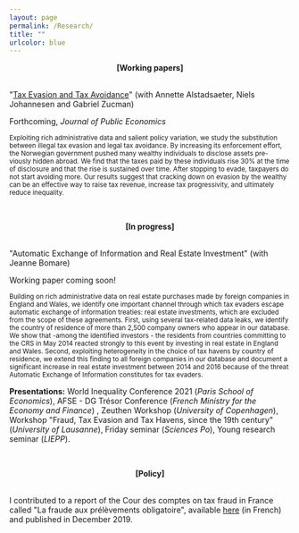 ```yaml
---
layout: page
permalink: /Research/
title: ""
urlcolor: blue
---
```


<div align="center">
 <b>[Working papers]</b>
</div>
&nbsp;  
  
"[Tax Evasion and Tax Avoidance](/publications/1-s2.0-S0047272721002231-main.pdf)" (with Annette Alstadsaeter, Niels Johannesen and Gabriel Zucman) 

Forthcoming, *Journal of Public Economics*
  
  
<sub> Exploiting rich administrative data and salient policy variation, we study the substitution between illegal tax evasion and legal tax avoidance. By increasing its enforcement effort, the Norwegian government pushed many wealthy individuals to disclose assets pre-
viously hidden abroad. We find that the taxes paid by these individuals rise 30% at the time of disclosure and that the rise is sustained over time. After stopping to evade, taxpayers do not start avoiding more. Our results suggest that cracking down on evasion by the wealthy can be an effective way to raise tax revenue, increase tax progressivity, and ultimately reduce inequality. </sub>

&nbsp;  
  
<div align="center">
 <b>[In progress]</b>
</div>
&nbsp;  
  
"Automatic Exchange of Information and Real Estate Investment" (with Jeanne Bomare) 
  
Working paper coming soon!

<sub> Building on rich administrative data on real estate purchases made by foreign companies in England and Wales, we identify one important channel through which tax evaders escape automatic exchange of information treaties: real estate investments, which are excluded from the scope of these agreements. First,
using several tax-related data leaks, we identify the country of residence of more than 2,500 company owners who appear in our database. We show that -among the identified investors - the residents from countries committing to the CRS in May 2014 reacted strongly to this event by investing in real estate in England and Wales. Second, exploiting heterogeneity in the choice of tax havens by country of residence, we extend this finding to all foreign companies in our database and document a significant increase in real estate investment between 2014 and 2016 because of the threat Automatic Exchange of Information constitutes for tax evaders. </sub>
  
**Presentations:** World Inequality Conference 2021 (*Paris School of Economics*), AFSE - DG Trésor Conference (*French Ministry for the Economy and Finance*) , Zeuthen Workshop (*University of Copenhagen*), Workshop "Fraud, Tax Evasion and Tax Havens, since the 19th century" (*University of Lausanne*), Friday seminar (*Sciences Po*), Young research seminar (*LIEPP*).

&nbsp;  

<div align="center">
 <b>[Policy]</b>
</div>
&nbsp;  

I contributed to a report of the Cour des comptes on tax fraud in France called "La fraude aux prélèvements obligatoire", available [here]("https://www.ccomptes.fr/fr/publications/la-fraude-aux-prelevements-obligatoires") (in French) and published in December 2019. 

